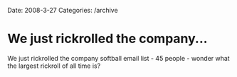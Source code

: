 Date: 2008-3-27
Categories: /archive

# We just rickrolled the company...

We just rickrolled the company softball email list - 45 people - wonder what the largest rickroll of all time is?
